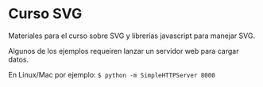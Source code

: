 Curso SVG
=========

Materiales para el curso sobre SVG y librerías javascript para manejar SVG.

Algunos de los ejemplos requeiren lanzar un servidor web para cargar datos.

En Linux/Mac por ejemplo:
`
$ python -m SimpleHTTPServer 8000
`

